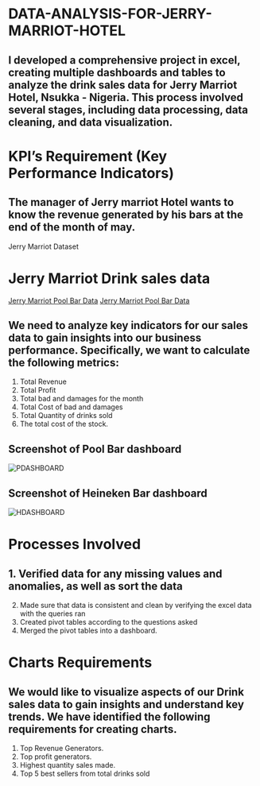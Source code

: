 # DATA-ANALYSIS-FOR-JERRY-MARRIOT-HOTEL
## I developed a comprehensive project in excel, creating multiple dashboards and tables to analyze the drink sales data for Jerry Marriot Hotel, Nsukka - Nigeria. This process involved several stages, including data processing, data cleaning, and data visualization.
# KPI’s Requirement (Key Performance Indicators)
## The manager of Jerry marriot Hotel wants to know the revenue generated by his bars at the end of the month of may.
Jerry Marriot Dataset
# Jerry Marriot Drink sales data
<a href ="https://drive.google.com/file/d/1QXg2mZkKn9nvWJdymH8aWi9Abgf3H8ct/view?usp=drive_link"> Jerry Marriot Pool Bar Data</a>
<a href ="https://drive.google.com/file/d/1fUXPPkKRpi4VXubV6ZHG7voD5GO9c0Fu/view?usp=drive_link"> Jerry Marriot Pool Bar Data</a>
## We need to analyze key indicators for our sales data to gain insights into our business performance. Specifically, we want to calculate the following metrics:
1.	Total Revenue 
2.	Total Profit 
3.	Total bad and damages for the month
4.	Total Cost of bad and damages
5.	Total Quantity of drinks sold
6.	The total cost of the stock.
## Screenshot of Pool Bar dashboard 
![PDASHBOARD](https://github.com/user-attachments/assets/0e3df5fc-245f-4206-a760-e0e5732f6f6b)
## Screenshot of Heineken Bar dashboard
![HDASHBOARD](https://github.com/user-attachments/assets/dcd3751b-43e0-4b91-ace6-3ad5bc6fb60b)
# Processes Involved
## 1.	Verified data for any missing values and anomalies, as well as sort the data
2.	Made sure that data is consistent and clean by verifying the excel data with the queries ran
3.	Created pivot tables according to the questions asked
4.	Merged the pivot tables into a dashboard.
# Charts Requirements
## We would like to visualize aspects of our Drink sales data to gain insights and understand key trends. We have identified the following requirements for creating charts.
1.	Top Revenue Generators.
2.	Top profit generators.
3.	Highest quantity sales made.
4.	Top 5 best sellers from total drinks sold

